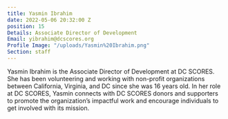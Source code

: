 ```yaml
---
title: Yasmin Ibrahim
date: 2022-05-06 20:32:00 Z
position: 15
Details: Associate Director of Development
Email: yibrahim@dcscores.org
Profile Image: "/uploads/Yasmin%20Ibrahim.png"
Section: staff
---
```


Yasmin Ibrahim is the Associate Director of Development at DC SCORES. She has been volunteering and working with non-profit organizations between California, Virginia, and DC since she was 16 years old. In her role at DC SCORES, Yasmin connects with DC SCORES donors and supporters to promote the organization’s impactful work and encourage individuals to get involved with its mission.